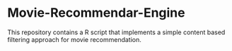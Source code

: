 # Movie-Recommendar-Engine
This repository contains a R script that implements a simple content based filtering approach for movie recommendation. 
